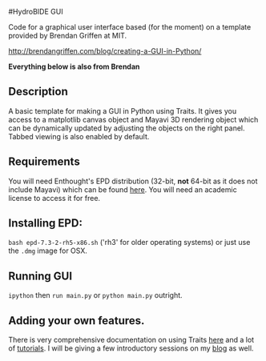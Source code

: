 #HydroBIDE GUI

Code for a graphical user interface based (for the moment) on a template provided by Brendan Griffen at MIT.

http://brendangriffen.com/blog/creating-a-GUI-in-Python/

**Everything below is also from Brendan**

## Description
A basic template for making a GUI in Python using Traits. It gives you access to a matplotlib canvas object and Mayavi 3D rendering object which can be dynamically updated by adjusting the objects on the right panel. Tabbed viewing is also enabled by default.

## Requirements
You will need Enthought's EPD distribution (32-bit, **not** 64-bit as it does not include Mayavi) which can be found [here](https://www.enthought.com/repo/epd/installers/). You will need an academic license to access it for free.

## Installing EPD:
`bash epd-7.3-2-rh5-x86.sh` ('rh3' for older operating systems) or just use the `.dmg` image for OSX.

## Running GUI
`ipython` then `run main.py` or `python main.py` outright.

## Adding your own features.
There is very comprehensive documentation on using Traits [here](http://code.enthought.com/projects/traits/documentation.php) and a lot of [tutorials](http://docs.enthought.com/traitsui/tutorials/index.html). I will be giving a few introductory sessions on my [blog](http://bgriffen.scripts.mit.edu/www/) as well.
